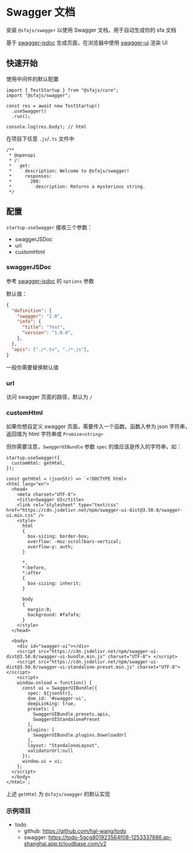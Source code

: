 # Swagger 文档

安装 `@sfajs/swagger` 以使用 Swagger 文档，用于自动生成你的 sfa 文档

基于 [swagger-jsdoc](https://github.com/Surnet/swagger-jsdoc) 生成页面，在浏览器中使用 [swagger-ui](https://github.com/swagger-api/swagger-ui) 渲染 UI

## 快速开始

使用中间件的默认配置

```TS
import { TestStartup } from "@sfajs/core";
import "@sfajs/swagger";

const res = await new TestStartup()
  .useSwagger()
  .run();

console.log(res.body); // html
```

在项目下任意 `.js`/`.ts` 文件中

```TS
/**
 * @openapi
 * /:
 *   get:
 *     description: Welcome to @sfajs/swagger!
 *     responses:
 *       200:
 *         description: Returns a mysterious string.
 */
```

## 配置

`startup.useSwagger` 接收三个参数：

- swaggerJSDoc
- url
- customHtml

### swaggerJSDoc

参考 [swagger-jsdoc](https://github.com/Surnet/swagger-jsdoc) 的 `options` 参数

默认值：

```JSON
{
  "definition": {
    "swagger": "2.0",
    "info": {
      "title": "Test",
      "version": "1.0.0",
    },
  },
  "apis": ["./*.ts", "./*.js"],
}
```

一般你需要替换默认值

### url

访问 swagger 页面的路径，默认为 `/`

### customHtml

如果你想自定义 swagger 页面，需要传入一个函数。函数入参为 json 字符串，返回值为 html 字符串或 `Promise<string>`

但你需要注意，`SwaggerUIBundle` 参数 `spec` 的值应该是传入的字符串，如：

```TS
startup.useSwagger({
  customHtml: getHtml,
});

const getHtml = (jsonStr) => `<!DOCTYPE html>
<html lang="en">
  <head>
    <meta charset="UTF-8">
    <title>Swagger UI</title>
    <link rel="stylesheet" type="text/css" href="https://cdn.jsdelivr.net/npm/swagger-ui-dist@3.50.0/swagger-ui.min.css" />
    <style>
      html
      {
        box-sizing: border-box;
        overflow: -moz-scrollbars-vertical;
        overflow-y: auth;
      }

      *,
      *:before,
      *:after
      {
        box-sizing: inherit;
      }

      body
      {
        margin:0;
        background: #fafafa;
      }
    </style>
  </head>

  <body>
    <div id="swagger-ui"></div>
    <script src="https://cdn.jsdelivr.net/npm/swagger-ui-dist@3.50.0/swagger-ui-bundle.min.js" charset="UTF-8"> </script>
    <script src="https://cdn.jsdelivr.net/npm/swagger-ui-dist@3.50.0/swagger-ui-standalone-preset.min.js" charset="UTF-8"> </script>
    <script>
    window.onload = function() {
      const ui = SwaggerUIBundle({
        spec: ${jsonStr},
        dom_id: '#swagger-ui',
        deepLinking: true,
        presets: [
          SwaggerUIBundle.presets.apis,
          SwaggerUIStandalonePreset
        ],
        plugins: [
          SwaggerUIBundle.plugins.DownloadUrl
        ],
        layout: "StandaloneLayout",
        validatorUrl:null
      });
      window.ui = ui;
    };
  </script>
  </body>
</html>`;
```

上述 `getHtml` 为 `@sfajs/swagger` 的默认实现

### 示例项目

- todo
  - github: https://github.com/hal-wang/todo
  - swagger: https://todo-5gcg801923564f08-1253337886.ap-shanghai.app.tcloudbase.com/v2
